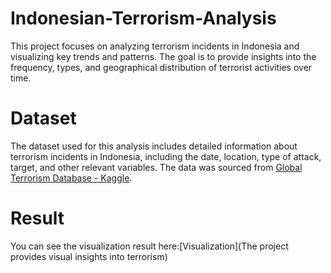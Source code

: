 # Indonesian-Terrorism-Analysis
This project focuses on analyzing terrorism incidents in Indonesia and visualizing key trends and patterns. The goal is to provide insights into the frequency, types, and geographical distribution of terrorist activities over time. 

# Dataset
The dataset used for this analysis includes detailed information about terrorism incidents in Indonesia, including the date, location, type of attack, target, and other relevant variables. The data was sourced from [Global Terrorism Database - Kaggle](https://www.kaggle.com/datasets/START-UMD/gtd).

# Result
You can see the visualization result here:[Visualization](The project provides visual insights into terrorism)
